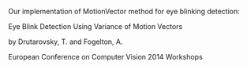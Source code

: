 Our implementation of MotionVector method for eye blinking detection:

Eye Blink Detection Using Variance of Motion Vectors

by Drutarovsky, T. and Fogelton, A.

European Conference on Computer Vision 2014 Workshops
